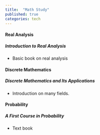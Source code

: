 ```yaml
---
title:  "Math Study"
published: true
categories: tech
---
```


#### Real Analysis

##### Introduction to Real Analysis

- Basic book on real analysis

#### Discrete Mathematics

##### Discrete Mathematics and Its Applications

- Introduction on many fields.

#### Probability

##### A First Course in Probability

- Text book
